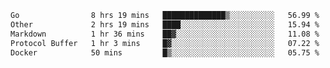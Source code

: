 <!--START_SECTION:waka-->

```txt
Go                8 hrs 19 mins   ██████████████▒░░░░░░░░░░   56.99 %
Other             2 hrs 19 mins   ████░░░░░░░░░░░░░░░░░░░░░   15.94 %
Markdown          1 hr 36 mins    ██▓░░░░░░░░░░░░░░░░░░░░░░   11.08 %
Protocol Buffer   1 hr 3 mins     █▓░░░░░░░░░░░░░░░░░░░░░░░   07.22 %
Docker            50 mins         █▒░░░░░░░░░░░░░░░░░░░░░░░   05.75 %
```

<!--END_SECTION:waka-->
